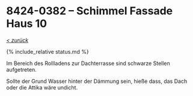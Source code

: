 # 8424-0382 &ndash; Schimmel Fassade Haus 10

_[&lt; zurück](../../index.md)_

{% include_relative status.md %}

Im Bereich des Rollladens zur Dachterrasse sind schwarze Stellen aufgetreten.

Sollte der Grund Wasser hinter der Dämmung sein, hieße dass, das Dach oder die Attika wäre undicht.